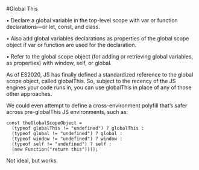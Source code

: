 #Global This

• Declare a global variable in the top-level scope with var or function declarations—or let, const, and class.

• Also add global variables declarations as properties of the global scope object if var or function are used for the declaration.

• Refer to the global scope object (for adding or retrieving global variables, as properties) with window, self, or global.

As of ES2020, JS has finally defined a standardized reference to the global scope object, called globalThis. So, subject to
the recency of the JS engines your code runs in, you can use globalThis in place of any of those other approaches.

We could even attempt to define a cross-environment polyfill that’s safer across pre-globalThis JS environments, such as:

```
const theGlobalScopeObject =
  (typeof globalThis != "undefined") ? globalThis :
  (typeof global != "undefined") ? global :
  (typeof window != "undefined") ? window :
  (typeof self != "undefined") ? self :
  (new Function("return this"))();
```

Not ideal, but works.
